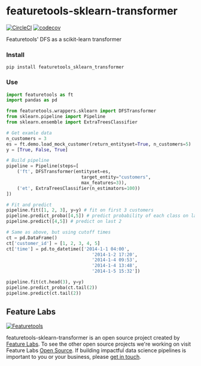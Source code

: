 # featuretools-sklearn-transformer

[![CircleCI](https://circleci.com/gh/FeatureLabs/featuretools_sklearn_transformer/tree/master.svg?style=shield)](https://circleci.com/gh/FeatureLabs/featuretools_sklearn_transformer/tree/master)
[![codecov](https://codecov.io/gh/FeatureLabs/featuretools_sklearn_transformer/branch/master/graph/badge.svg)](https://codecov.io/gh/FeatureLabs/featuretools_sklearn_transformer)

Featuretools' DFS as a scikit-learn transformer

### Install
```shell
pip install featuretools_sklearn_transformer
```

### Use

```python
import featuretools as ft
import pandas as pd

from featuretools.wrappers.sklearn import DFSTransformer
from sklearn.pipeline import Pipeline
from sklearn.ensemble import ExtraTreesClassifier

# Get examle data
n_customers = 3
es = ft.demo.load_mock_customer(return_entityset=True, n_customers=5)
y = [True, False, True]

# Build pipeline
pipeline = Pipeline(steps=[
    ('ft', DFSTransformer(entityset=es,
                            target_entity="customers",
                            max_features=3)),
    ('et', ExtraTreesClassifier(n_estimators=100))
])

# Fit and predict
pipeline.fit([1, 2, 3], y=y) # fit on first 3 customers
pipeline.predict_proba([4,5]) # predict probability of each class on last 2
pipeline.predict([4,5]) # predict on last 2

# Same as above, but using cutoff times
ct = pd.DataFrame()
ct['customer_id'] = [1, 2, 3, 4, 5]
ct['time'] = pd.to_datetime(['2014-1-1 04:00',
                                '2014-1-2 17:20',
                                '2014-1-4 09:53',
                                '2014-1-4 13:48',
                                '2014-1-5 15:32'])

pipeline.fit(ct.head(3), y=y)
pipeline.predict_proba(ct.tail(2))
pipeline.predict(ct.tail(2))
```

## Feature Labs
<a href="https://www.featurelabs.com/">
    <img src="http://www.featurelabs.com/wp-content/uploads/2017/12/logo.png" alt="Featuretools" />
</a>

featuretools-sklearn-transformer is an open source project created by [Feature Labs](https://www.featurelabs.com/). To see the other open source projects we're working on visit Feature Labs [Open Source](https://www.featurelabs.com/open). If building impactful data science pipelines is important to you or your business, please [get in touch](https://www.featurelabs.com/contact/).
